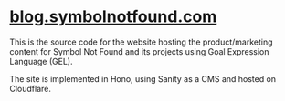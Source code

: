 # [blog.symbolnotfound.com](https://blog.symbolnotfound.com)

This is the source code for the website hosting the product/marketing content
for Symbol Not Found and its projects using Goal Expression Language (GEL).

The site is implemented in Hono, using Sanity as a CMS and hosted on Cloudflare.


